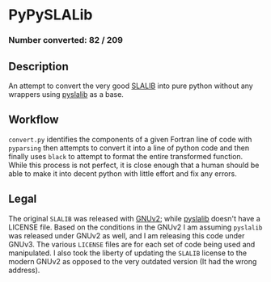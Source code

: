 # PyPySLALib

### Number converted: 82 /  209

## Description
An attempt to convert the very good [SLALIB](http://star-www.rl.ac.uk/docs/sun67.htx/sun67.html) into 
pure python without any wrappers using [pyslalib](https://github.com/scottransom/pyslalib) as a base.

## Workflow
`convert.py` identifies the components of a given Fortran line of code with `pyparsing` then attempts to 
convert it into a line of python code and then finally uses `black` to attempt to format the entire transformed 
function. While this process is not perfect, it is close enough that a human should be able to make it into decent 
python with little effort and fix any errors.


## Legal
The original `SLALIB` was released with [GNUv2](https://www.gnu.org/licenses/old-licenses/gpl-2.0.en.html); while
[pyslalib](https://github.com/scottransom/pyslalib) doesn't have a LICENSE file. Based on the conditions 
in the GNUv2 I am assuming `pyslalib` was released under GNUv2 as well, and I am releasing this code under 
GNUv3. The various `LICENSE` files are for each set of code being used and manipulated. I also took the liberty of 
updating the `SLALIB` license to the modern GNUv2 as opposed to the very outdated version (It had the wrong address).
